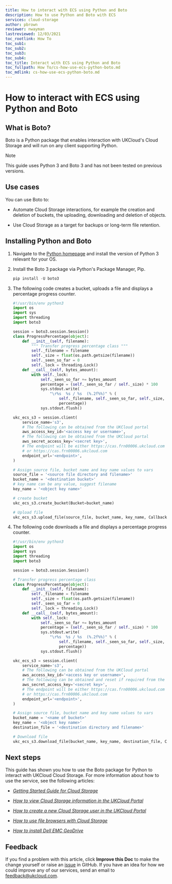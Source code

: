 ```yaml
---
title: How to interact with ECS using Python and Boto
description: How to use Python and Boto with ECS
services: cloud-storage
author: pbrown
reviewer: nwayman
lastreviewed: 12/03/2021
toc_rootlink: How To
toc_sub1: 
toc_sub2:
toc_sub3:
toc_sub4:
toc_title: Interact with ECS using Python and Boto
toc_fullpath: How To/cs-how-use-ecs-python-boto.md
toc_mdlink: cs-how-use-ecs-python-boto.md
---
```


# How to interact with ECS using Python and Boto

## What is Boto?

Boto is a Python package that enables interaction with UKCloud's Cloud Storage and will run on any client supporting Python.

> [!NOTE]
> This guide uses Python 3 and Boto 3 and has not been tested on previous versions.

## Use cases

You can use Boto to:

- Automate Cloud Storage interactions, for example the creation and deletion of buckets, the uploading, downloading and deletion of objects.

- Use Cloud Storage as a target for backups or long-term file retention.

## Installing Python and Boto

1. Navigate to the [Python homepage](https://www.python.org/) and install the version of Python 3 relevant for your OS.

2. Install the Boto 3 package via Python's Package Manager,  Pip.

   ```Python
   pip install -U boto3
   ```

3. The following code creates a bucket, uploads a file and displays a percentage progress counter.

   ```Python
   #!/usr/bin/env python3
   import os
   import sys
   import threading
   import boto3

   session = boto3.session.Session()
   class ProgressPercentage(object):
       def __init__(self, filename):
           """ Transfer progress percentage class """
           self._filename = filename
           self._size = float(os.path.getsize(filename))
           self._seen_so_far = 0
           self._lock = threading.Lock()
       def __call__(self, bytes_amount):
           with self._lock:
               self._seen_so_far += bytes_amount
               percentage = (self._seen_so_far / self._size) * 100
               sys.stdout.write(
                   "\r%s  %s / %s  (%.2f%%)" % (
                       self._filename, self._seen_so_far, self._size,
                       percentage))
               sys.stdout.flush()

   ukc_ecs_s3 = session.client(
       service_name='s3',
       # The following can be obtained from the UKCloud portal
       aws_access_key_id='<access key or username>',
       # The following can be obtained from the UKCloud portal
       aws_secret_access_key='<secret key>',
       # The endpoint will be either https://cas.frn00006.ukcloud.com
       # or https://cas.frn00006.ukcloud.com
       endpoint_url='<endpoint>',
   )

   # Assign source file, bucket name and key name values to vars
   source_file = '<source file directory and filename>'
   bucket_name = '<destination bucket>'
   # key name can be any value, suggest filename
   key_name = '<object key name>'

   # create bucket
   ukc_ecs_s3.create_bucket(Bucket=bucket_name)

   # Upload file
   ukc_ecs_s3.upload_file(source_file, bucket_name, key_name, Callback=ProgressPercentage(source_file))
   ```

4. The following code downloads a file and displays a percentage progress counter.

   ```Python
   #!/usr/bin/env python3
   import os
   import sys
   import threading
   import boto3

   session = boto3.session.Session()

   # Transfer progress percentage class
   class ProgressPercentage(object):
       def __init__(self, filename):
           self._filename = filename
           self._size = float(os.path.getsize(filename))
           self._seen_so_far = 0
           self._lock = threading.Lock()
       def __call__(self, bytes_amount):
           with self._lock:
               self._seen_so_far += bytes_amount
               percentage = (self._seen_so_far / self._size) * 100
               sys.stdout.write(
                   "\r%s  %s / %s  (%.2f%%)" % (
                       self._filename, self._seen_so_far, self._size,
                       percentage))
               sys.stdout.flush()

   ukc_ecs_s3 = session.client(
       service_name='s3',
       # The following can be obtained from the UKCloud portal
       aws_access_key_id='<access key or username>',
       # The following can be obtained and reset if required from the UKCloud portal
       aws_secret_access_key='<secret key>',
       # The endpoint will be either https://cas.frn00006.ukcloud.com
       # or https://cas.frn00006.ukcloud.com
       endpoint_url='<endpoint>',
   )

   # Assign source file, bucket name and key name values to vars
   bucket_name = '<name of bucket>'
   key_name = '<object key name>'
   destination_file = '<destination directory and filename>'

   # Download file
   ukc_ecs_s3.download_file(bucket_name, key_name, destination_file, Callback=ProgressPercentage(key_name))
   ```

## Next steps

This guide has shown you how to use the Boto package for Python to interact with UKCloud Cloud Storage. For more information about how to use the service, see the following articles:

- [*Getting Started Guide for Cloud Storage*](cs-gs.md)

- [*How to view Cloud Storage information in the UKCloud Portal*](cs-how-view-info-portal.md)

- [*How to create a new Cloud Storage user in the UKCloud Portal*](cs-how-create-user.md)

- [*How to use file browsers with Cloud Storage*](cs-how-use-file-browsers.md)

- [*How to install Dell EMC GeoDrive*](cs-how-install-geodrive2-client.md)

## Feedback

If you find a problem with this article, click **Improve this Doc** to make the change yourself or raise an [issue](https://github.com/UKCloud/documentation/issues) in GitHub. If you have an idea for how we could improve any of our services, send an email to <feedback@ukcloud.com>.
